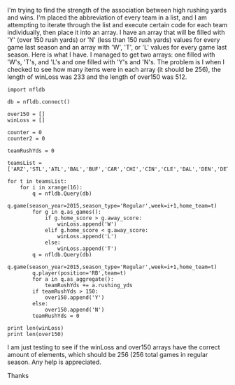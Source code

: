 I'm trying to find the strength of the association between high rushing yards and wins. I'm placed the abbreviation of every team in a list, and I am attempting to iterate through the list and execute certain code for each team individually, then place it into an array. I have an array that will be filled with 'Y' (over 150 rush yards) or 'N' (less than 150 rush yards) values for every game last season and an array with 'W', 'T', or 'L' values for every game last season. Here is what I have. I managed to get two arrays: one filled with 'W's, 'T's, and 'L's and one filled with 'Y's and 'N's. The problem is I when I checked to see how many items were in each array (it should be 256), the length of winLoss was 233 and the length of over150 was 512.

    import nfldb

    db = nfldb.connect()

    over150 = []
    winLoss = []

    counter = 0
    counter2 = 0

    teamRushYds = 0

    teamsList = ['ARZ','STL','ATL','BAL','BUF','CAR','CHI','CIN','CLE','DAL','DEN','DET','GB','KC','HOU','IND','JAC','MIA','MIN','NE','NO','NYG','NYJ','OAK','PHI','PIT','SD','SF','SEA','TB','TEN','WAS']

    for t in teamsList:
        for i in xrange(16):
            q = nfldb.Query(db)
            q.game(season_year=2015,season_type='Regular',week=i+1,home_team=t)
            for g in q.as_games():
                if g.home_score > g.away_score:
                    winLoss.append('W')
                elif g.home_score < g.away_score:
                    winLoss.append('L')
                else:
                    winLoss.append('T')
            q = nfldb.Query(db)
            q.game(season_year=2015,season_type='Regular',week=i+1,home_team=t)
            q.player(position='RB',team=t)
            for a in q.as_aggregate():
                teamRushYds += a.rushing_yds
            if teamRushYds > 150:
                over150.append('Y')
            else:
                over150.append('N')
            teamRushYds = 0

    print len(winLoss)
    print len(over150)

I am just testing to see if the winLoss and over150 arrays have the correct amount of elements, which should be 256 (256 total games in regular season. Any help is appreciated.

Thanks
